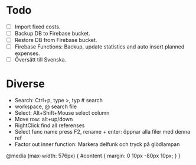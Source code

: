 # Todo
* [ ] Import fixed costs.
* [ ] Backup DB to Firebase bucket.
* [ ] Restore DB from Firebase bucket.
* [ ] Firebase Functions: Backup, update statistics and auto insert planned expenses.
* [ ] Översätt till Svenska.

# Diverse
* Search: Ctrl+p, type >, typ # search
* workspace, @ search file
* Select: Alt+Shift+Mouse select column
* Move row: alt+up/down
* RightClick find all referenses
* Select func name press F2, rename + enter: öppnar alla filer med denna ref
* Factor out inner function: Markera delfunk och tryck på glödlampan

@media (max-width: 576px) {
  #content {
    margin: 0 10px -80px 10px;
  }
}
